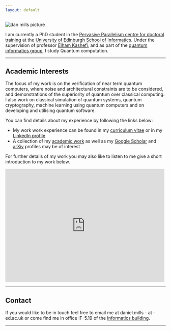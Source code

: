 ```yaml
---
layout: default
---
```


![dan mills picture]({{"/assets/profile-pic.jpg"}})

I am currently a PhD student in the [Pervasive Parallelism centre for doctoral training](http://web.inf.ed.ac.uk/infweb/student-services/cdt/pervasive-parallelism) at the [University of Edinburgh School of Informatics](https://www.ed.ac.uk/informatics). Under the supervision of professor [Elham Kashefi](https://ekashefi.wordpress.com/), and as part of the [quantum informatics group](http://web.inf.ed.ac.uk/quantum-informatics), I study Quantum computation.

***

## Academic Interests

The focus of my work is on the verification of near term quantum computers, where noise and architectural constraints are to be considered, and demonstrations of the superiority of quantum over classical computing. I also work on classical simulation of quantum systems, quantum cryptography, machine learning using quantum computers and on developing and utilising quantum software.

You can find details about my experience by following the links below:
* My work work experience can be found in my [curriculum vitae]({{"/assets/CV.pdf"}}) or in my [LinkedIn profile](https://www.linkedin.com/in/dan-mills)
* A collection of my [academic work](academic) as well as my [Google Scholar](https://scholar.google.co.uk/citations?view_op=list_works&hl=en&user=qAAWFFEAAAAJ&gmla=AJsN-F7wChVI6DrBgGym427YKNkwejw6Amx94HpJZXsw9zXw8C83iaJ4m_yuKKl_QU8X6fq24hGu-ENWt9vRzQjEA6D50Z1Tjxm2-5f0TVWWs3WJ4WQVqAufHCLmddyJg_sXCozcOmyy) and [arXiv](https://arxiv.org/search/quant-ph?searchtype=author&query=Mills%2C+D) profiles may be of interest

For further details of my work you may also like to listen to me give a short introduction to my work below.

<iframe id="kaltura_player" src="https://cdnapisec.kaltura.com/p/2010292/sp/201029200/embedIframeJs/uiconf_id/32599141/partner_id/2010292?iframeembed=true&playerId=kaltura_player&entry_id=1_cz9jh0g2&flashvars[streamerType]=auto&amp;flashvars[localizationCode]=en&amp;flashvars[leadWithHTML5]=true&amp;flashvars[sideBarContainer.plugin]=true&amp;flashvars[sideBarContainer.position]=left&amp;flashvars[sideBarContainer.clickToClose]=true&amp;flashvars[chapters.plugin]=true&amp;flashvars[chapters.layout]=vertical&amp;flashvars[chapters.thumbnailRotator]=false&amp;flashvars[streamSelector.plugin]=true&amp;flashvars[EmbedPlayer.SpinnerTarget]=videoHolder&amp;flashvars[dualScreen.plugin]=true&amp;&wid=1_1xy5qhvj" width="500" height="356" allowfullscreen webkitallowfullscreen mozAllowFullScreen allow="autoplay *; fullscreen *; encrypted-media *" frameborder="0" title="Kaltura Player"></iframe>  

***

## Contact

If you would like to be in touch feel free to email me at daniel.mills - at - ed.ac.uk or come find me in office IF-5.19 of the [Informatics building](https://www.google.com/maps/place/Dugald+Stewart+Building,+Informatics+Forum,+Edinburgh+EH8+9AB/@55.9447509,-3.1881526,18.5z/data=!3m1!5s0x4887c78380a9954d:0x6f0e11144cdbe50c!4m13!1m7!3m6!1s0x4887c78380560aa5:0xabe2f9d4a73bf5f5!2sInformatics+Forum,+Edinburgh+EH8+9AB!3b1!8m2!3d55.9447576!4d-3.1874533!3m4!1s0x4887c7847f57fce7:0xa55424c3cecbf4c9!8m2!3d55.9450306!4d-3.1877087://www.google.com/maps/place/Informatics+Forum,+Edinburgh+EH8+9AB/@55.9447587,-3.1882289,18z/data=!3m1!4b1!4m5!3m4!1s0x4887c78380560aa5:0xabe2f9d4a73bf5f5!8m2!3d55.9447576!4d-3.1874533).

***
